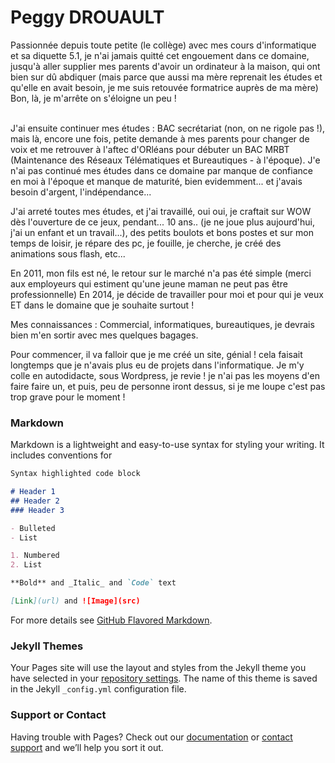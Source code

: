 # Peggy DROUAULT

Passionnée depuis toute petite (le collège) avec mes cours d'informatique et sa diquette 5.1, je n'ai jamais quitté cet engouement dans ce domaine, jusqu'à aller supplier mes parents d'avoir un ordinateur à la maison, qui ont bien sur dû abdiquer (mais parce que aussi ma mère reprenait les études et qu'elle en avait besoin, je me suis retouvée formatrice auprès de ma mère) 
Bon, là, je m'arrête on s'éloigne un peu ! 

<br>
J'ai ensuite continuer mes études : BAC secrétariat (non, on ne rigole pas !), mais là, encore une fois, petite demande à mes parents pour changer de voix et me retrouver à l'aftec d'ORléans pour débuter un BAC MRBT (Maintenance des Réseaux Télématiques et Bureautiques - à l'époque).
J'e n'ai pas continué mes études dans ce domaine par manque de confiance en moi à l'époque et manque de maturité, bien evidemment... et j'avais besoin d'argent, l'indépendance... 

J'ai arreté toutes mes études, et j'ai travaillé, oui oui, je craftait sur WOW dès l'ouverture de ce jeux, pendant... 10 ans.. (je ne joue plus aujourd'hui,  j'ai un enfant et un travail...), des petits boulots et bons postes et sur mon temps de loisir, je répare des pc, je fouille, je cherche, je créé des animations sous flash, etc...

En 2011, mon fils est né, le retour sur le marché n'a pas été simple (merci aux employeurs qui estiment qu'une jeune maman ne peut pas être professionnelle)
En 2014, je décide de travailler pour moi et pour qui je veux ET dans le domaine que je souhaite surtout !

Mes connaissances : Commercial, informatiques, bureautiques, je devrais bien m'en sortir avec mes quelques bagages.

Pour commencer, il va falloir que je me créé un site, génial ! cela faisait longtemps que je n'avais plus eu de projets dans l'informatique.
Je m'y colle en autodidacte, sous Wordpress, je revie ! je n'ai pas les moyens d'en faire faire un, et puis, peu de personne iront dessus, si je me loupe c'est pas trop grave pour le moment !

### Markdown

Markdown is a lightweight and easy-to-use syntax for styling your writing. It includes conventions for

```markdown
Syntax highlighted code block

# Header 1
## Header 2
### Header 3

- Bulleted
- List

1. Numbered
2. List

**Bold** and _Italic_ and `Code` text

[Link](url) and ![Image](src)
```

For more details see [GitHub Flavored Markdown](https://guides.github.com/features/mastering-markdown/).

### Jekyll Themes

Your Pages site will use the layout and styles from the Jekyll theme you have selected in your [repository settings](https://github.com/pepette37/Presentation_CEFIM/settings). The name of this theme is saved in the Jekyll `_config.yml` configuration file.

### Support or Contact

Having trouble with Pages? Check out our [documentation](https://help.github.com/categories/github-pages-basics/) or [contact support](https://github.com/contact) and we’ll help you sort it out.
